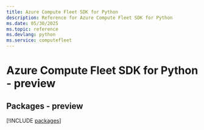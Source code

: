 ```yaml
---
title: Azure Compute Fleet SDK for Python
description: Reference for Azure Compute Fleet SDK for Python
ms.date: 05/30/2025
ms.topic: reference
ms.devlang: python
ms.service: computefleet
---
```

# Azure Compute Fleet SDK for Python - preview
## Packages - preview
[!INCLUDE [packages](compute-fleet-index.md)]